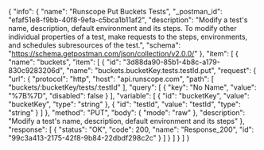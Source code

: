 {
  "info": {
    "name": "Runscope Put Buckets Tests",
    "_postman_id": "efaf51e8-f9bb-40f8-9efa-c5bca1b11af2",
    "description": "Modify a test's name, description, default environment and its steps. To modify other individual properties of a test, make requests to the steps, environments, and schedules subresources of the test.",
    "schema": "https://schema.getpostman.com/json/collection/v2.0.0/"
  },
  "item": [
    {
      "name": "buckets",
      "item": [
        {
          "id": "3d88da90-85b1-4b8c-a179-830c9283206d",
          "name": "buckets.bucketKey.tests.testId.put",
          "request": {
            "url": {
              "protocol": "http",
              "host": "api.runscope.com",
              "path": [
                "buckets/:bucketKey/tests/:testId"
              ],
              "query": [
                {
                  "key": "No Name",
                  "value": "%7B%7D",
                  "disabled": false
                }
              ],
              "variable": [
                {
                  "id": "bucketKey",
                  "value": "bucketKey",
                  "type": "string"
                },
                {
                  "id": "testId",
                  "value": "testId",
                  "type": "string"
                }
              ]
            },
            "method": "PUT",
            "body": {
              "mode": "raw"
            },
            "description": "Modify a test's name, description, default environment and its steps"
          },
          "response": [
            {
              "status": "OK",
              "code": 200,
              "name": "Response_200",
              "id": "99c3a413-2175-42f8-9b84-22dbdf298c2c"
            }
          ]
        }
      ]
    }
  ]
}